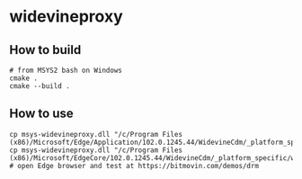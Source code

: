 # widevineproxy

## How to build

```shell
# from MSYS2 bash on Windows
cmake .
cmake --build .
```

## How to use

```shell
cp msys-widevineproxy.dll "/c/Program Files (x86)/Microsoft/Edge/Application/102.0.1245.44/WidevineCdm/_platform_specific/win_x64/widevinecdm.dll"
cp msys-widevineproxy.dll "/c/Program Files (x86)/Microsoft/EdgeCore/102.0.1245.44/WidevineCdm/_platform_specific/win_x64/widevinecdm.dll"
# open Edge browser and test at https://bitmovin.com/demos/drm
```
